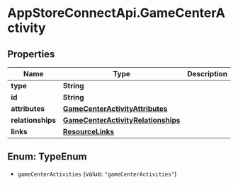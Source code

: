# AppStoreConnectApi.GameCenterActivity

## Properties

Name | Type | Description | Notes
------------ | ------------- | ------------- | -------------
**type** | **String** |  | 
**id** | **String** |  | 
**attributes** | [**GameCenterActivityAttributes**](GameCenterActivityAttributes.md) |  | [optional] 
**relationships** | [**GameCenterActivityRelationships**](GameCenterActivityRelationships.md) |  | [optional] 
**links** | [**ResourceLinks**](ResourceLinks.md) |  | [optional] 



## Enum: TypeEnum


* `gameCenterActivities` (value: `"gameCenterActivities"`)




